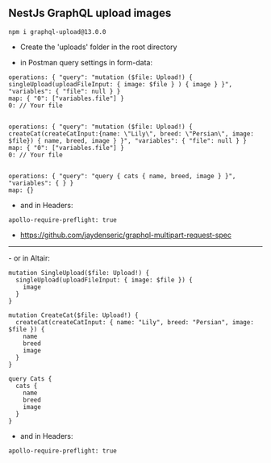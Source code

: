 ## NestJs GraphQL upload images

```
npm i graphql-upload@13.0.0
```

- Create the 'uploads' folder in the root directory

- in Postman query settings in form-data:

```
operations: { "query": "mutation ($file: Upload!) { singleUpload(uploadFileInput: { image: $file } ) { image } }", "variables": { "file": null } }
map: { "0": ["variables.file"] }
0: // Your file


operations: { "query": "mutation ($file: Upload!) { createCat(createCatInput:{name: \"Lily\", breed: \"Persian\", image: $file}) { name, breed, image } }", "variables": { "file": null } }
map: { "0": ["variables.file"] }
0: // Your file


operations: { "query": "query { cats { name, breed, image } }", "variables": { } }
map: {}
```

- and in Headers:

```
apollo-require-preflight: true
```

- https://github.com/jaydenseric/graphql-multipart-request-spec

<hr>
- or in Altair:

```
mutation SingleUpload($file: Upload!) {
  singleUpload(uploadFileInput: { image: $file }) {
    image
  }
}

mutation CreateCat($file: Upload!) {
  createCat(createCatInput: { name: "Lily", breed: "Persian", image: $file }) {
    name
    breed
    image
  }
}

query Cats {
  cats {
    name
    breed
    image
  }
}
```

- and in Headers:

```
apollo-require-preflight: true
```